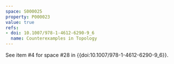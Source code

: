 ```yaml
---
space: S000025
property: P000023
value: true
refs:
- doi: 10.1007/978-1-4612-6290-9_6
  name: Counterexamples in Topology
---
```


See item #4 for space #28 in {{doi:10.1007/978-1-4612-6290-9_6}}.
